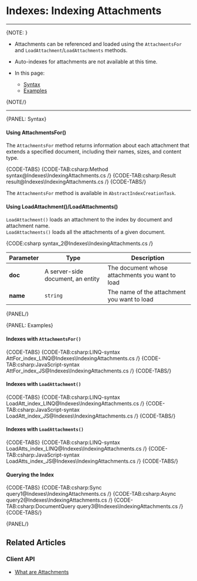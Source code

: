 # Indexes: Indexing Attachments
---

{NOTE: }

* Attachments can be referenced and loaded using the `AttachmentsFor` and 
`LoadAttachment`/`LoadAttachments` methods.  

* Auto-indexes for attachments are not available at this time.  

* In this page:  
  * [Syntax](../../document-extensions/counters/indexing#syntax)  
  * [Examples](../../document-extensions/counters/indexing#examples)  

{NOTE/}

---

{PANEL: Syntax}

#### Using AttachmentsFor()

The `AttachmentsFor` method returns information about each attachment that extends 
a specified document, including their names, sizes, and content type.  

{CODE-TABS}
{CODE-TAB:csharp:Method syntax@Indexes\IndexingAttachments.cs /}
{CODE-TAB:csharp:Result result@Indexes\IndexingAttachments.cs /}
{CODE-TABS/}

The `AttachmentsFor` method is available in `AbstractIndexCreationTask`.

#### Using LoadAttachment()/LoadAttachments()

`LoadAttachment()` loads an attachment to the index by document and attachment name.  
`LoadAttachments()` loads all the attachments of a given document.  

{CODE:csharp syntax_2@Indexes\IndexingAttachments.cs /}

| Parameter | Type | Description |
| - | - | - |
| **doc** | A server-side document, an entity | The document whose attachments you want to load |
| **name** | `string` | The name of the attachment you want to load |

{PANEL/}

{PANEL: Examples}

#### Indexes with `AttachmentsFor()`

{CODE-TABS}
{CODE-TAB:csharp:LINQ-syntax AttFor_index_LINQ@Indexes\IndexingAttachments.cs /}
{CODE-TAB:csharp:JavaScript-syntax AttFor_index_JS@Indexes\IndexingAttachments.cs /}
{CODE-TABS/}

#### Indexes with `LoadAttachment()`

{CODE-TABS}
{CODE-TAB:csharp:LINQ-syntax LoadAtt_index_LINQ@Indexes\IndexingAttachments.cs /}
{CODE-TAB:csharp:JavaScript-syntax LoadAtt_index_JS@Indexes\IndexingAttachments.cs /}
{CODE-TABS/}

#### Indexes with `LoadAttachments()`

{CODE-TABS}
{CODE-TAB:csharp:LINQ-syntax LoadAtts_index_LINQ@Indexes\IndexingAttachments.cs /}
{CODE-TAB:csharp:JavaScript-syntax LoadAtts_index_JS@Indexes\IndexingAttachments.cs /}
{CODE-TABS/}

#### Querying the Index

{CODE-TABS}
{CODE-TAB:csharp:Sync query1@Indexes\IndexingAttachments.cs /}
{CODE-TAB:csharp:Async query2@Indexes\IndexingAttachments.cs /}
{CODE-TAB:csharp:DocumentQuery query3@Indexes\IndexingAttachments.cs /}
{CODE-TABS/}

{PANEL/}


## Related Articles

### Client API

- [What are Attachments](../client-api/session/attachments/what-are-attachments)
